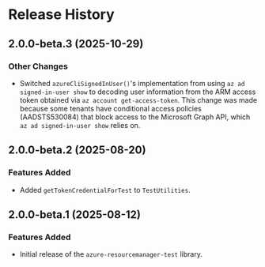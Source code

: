 # Release History

## 2.0.0-beta.3 (2025-10-29)

### Other Changes

- Switched `azureCliSignedInUser()`'s implementation from using `az ad signed-in-user show` to decoding user information from the ARM access token obtained via `az account get-access-token`. This change was made because some tenants have conditional access policies (AADSTS530084) that block access to the Microsoft Graph API, which `az ad signed-in-user show` relies on.

## 2.0.0-beta.2 (2025-08-20)

### Features Added

- Added `getTokenCredentialForTest` to `TestUtilities`.

## 2.0.0-beta.1 (2025-08-12)

### Features Added

- Initial release of the `azure-resourcemanager-test` library.
